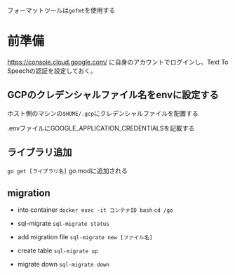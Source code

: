 フォーマットツールは`gofmt`を使用する

# 前準備
https://console.cloud.google.com/
に自身のアカウントでログインし、Text To Speechの認証を設定しておく。

## GCPのクレデンシャルファイル名をenvに設定する
ホスト側のマシンの`$HOME/.gcp`にクレデンシャルファイルを配置する

.envファイルにGOOGLE_APPLICATION_CREDENTIALSを記載する


## ライブラリ追加
`go get [ライブラリ名]`
go.modに追加される


## migration
* into container
`docker exec -it コンテナID bash`
`cd /go`

* sql-migrate
`sql-migrate status`
* add migration file
`sql-migrate new [ファイル名]`
* create table
`sql-migrate up`
* migrate down
`sql-migrate down`

